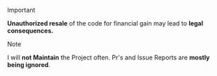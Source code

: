 > [!IMPORTANT]
> **Unauthorized resale** of the code for financial gain may lead to **legal consequences.**

> [!NOTE]
> I will **not Maintain** the Project often. Pr's and Issue Reports are **mostly being ignored**.
